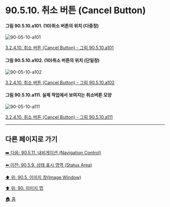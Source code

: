 # 90.5.10. 취소 버튼 (Cancel Button)

<a id="90-05-10-a101"></a>

#### 그림 90.5.10.a101. (10)취소 버튼의 위치 (다중창)
![90-05-10-a101](https://github.com/wonder13662/gimp/assets/15767104/04c8fab7-4f24-47a0-a0b1-614d032f61df)

[3.2.4.10. 취소 버튼 (Cancel Button) - 그림 90.5.10.a101](./03-02-04-10-cancel-button.md#90-05-10-a101)

<a id="90-05-10-a102"></a>

#### 그림 90.5.10.a102. (10)취소 버튼의 위치 (단일창)
![90-05-10-a102](https://github.com/wonder13662/gimp/assets/15767104/014cd09d-1256-4661-ba38-84129c3ad9b9)

[3.2.4.10. 취소 버튼 (Cancel Button) - 그림 90.5.10.a102](./03-02-04-10-cancel-button.md#90-05-10-a102)

<a id="90-05-10-a111"></a>

#### 그림 90.5.10.a111. 실제 작업에서 보여지는 취소버튼 모양
![90-05-10-a111](https://github.com/wonder13662/gimp/assets/15767104/e6344f0c-64a7-4816-8cbb-6e10adc80e62)

[3.2.4.10. 취소 버튼 (Cancel Button) - 그림 90.5.10.a111](./03-02-04-10-cancel-button.md#90-05-10-a111)

***

## 다른 페이지로 가기

[➡️ 다음: 90.5.11. 내비게이션 (Navigation Control)](./90-05-11-navigation_control.md)

[⬅️ 이전: 90.5.9. 상태 표시 영역 (Status Area)](./90-05-09-status_area.md)

[⬆️ 위: 90.5. 이미지 창(Image Window)](./90-05-00-image_window.md)

[⬆️ 위: 90. 이미지 맵](./90-00-image-map.md)

[🏠 홈](./00-home.md)